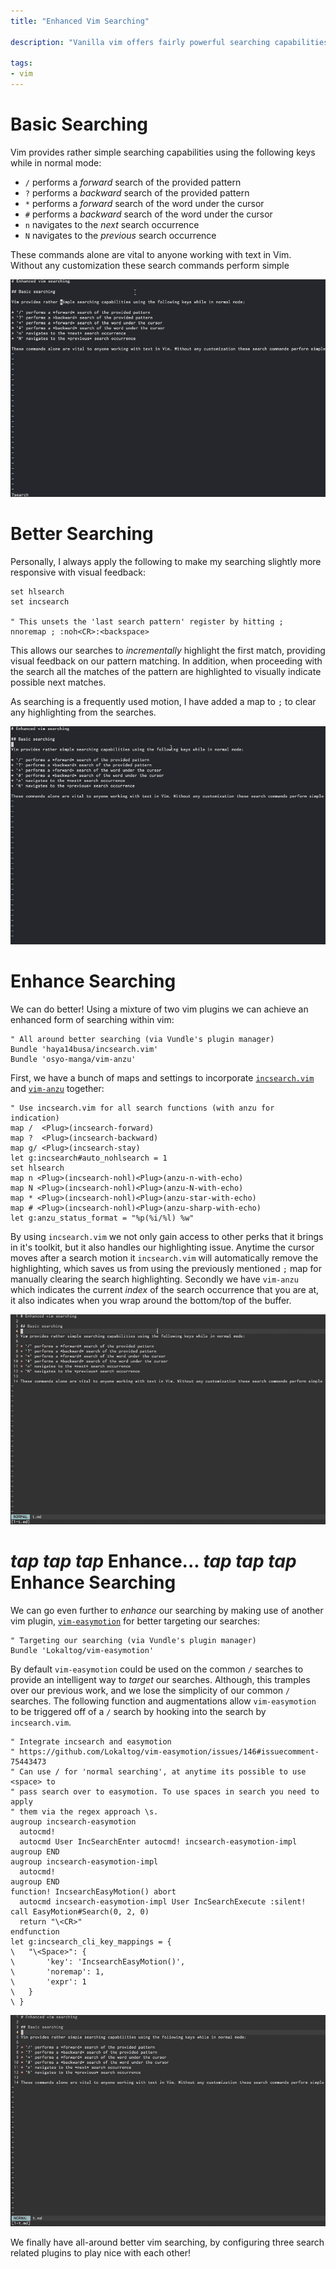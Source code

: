 ```yaml
---
title: "Enhanced Vim Searching"

description: "Vanilla vim offers fairly powerful searching capabilities within a buffer. It is possible to _enhance_ vim's searching capabilities even further with vim plugins. Using several plugins, keymappings and settings, we can improve upon vim's search."

tags:
- vim
---
```


# Basic Searching

Vim provides rather simple searching capabilities using the following keys while in normal mode:

* `/` performs a *forward* search of the provided pattern
* `?` performs a *backward* search of the provided pattern
* `*` performs a *forward* search of the word under the cursor
* `#` performs a *backward* search of the word under the cursor
* `n` navigates to the *next* search occurrence
* `N` navigates to the *previous* search occurrence

These commands alone are vital to anyone working with text in Vim. Without any customization these search commands perform simple

![Basic Searching](/images/2016-04-30-enhanced-vim-searching/basic-searching.gif)

# Better Searching

Personally, I always apply the following to make my searching slightly more responsive with visual feedback:

```vim
set hlsearch
set incsearch

" This unsets the 'last search pattern' register by hitting ;
nnoremap ; :noh<CR>:<backspace>
```

This allows our searches to *incrementally* highlight the first match, providing visual feedback on our pattern matching. In addition, when proceeding with the search all the matches of the pattern are highlighted to visually indicate possible next matches.

As searching is a frequently used motion, I have added a map to `;` to clear any highlighting from the searches.

![Better Searching](/images/2016-04-30-enhanced-vim-searching/better-searching.gif)

# Enhance Searching

We can do better! Using a mixture of two vim plugins we can achieve an enhanced form of searching within vim:

```vim
" All around better searching (via Vundle's plugin manager)
Bundle 'haya14busa/incsearch.vim'
Bundle 'osyo-manga/vim-anzu'
```

First, we have a bunch of maps and settings to incorporate [`incsearch.vim`](https://github.com/haya14busa/incsearch.vim) and [`vim-anzu`](https://github.com/osyo-manga/vim-anzu) together:

```vim
" Use incsearch.vim for all search functions (with anzu for indication)
map /  <Plug>(incsearch-forward)
map ?  <Plug>(incsearch-backward)
map g/ <Plug>(incsearch-stay)
let g:incsearch#auto_nohlsearch = 1
set hlsearch
map n <Plug>(incsearch-nohl)<Plug>(anzu-n-with-echo)
map N <Plug>(incsearch-nohl)<Plug>(anzu-N-with-echo)
map * <Plug>(incsearch-nohl)<Plug>(anzu-star-with-echo)
map # <Plug>(incsearch-nohl)<Plug>(anzu-sharp-with-echo)
let g:anzu_status_format = "%p(%i/%l) %w"
```

By using `incsearch.vim` we not only gain access to other perks that it brings in it's toolkit, but it also handles our highlighting issue. Anytime the cursor moves after a search motion it `incsearch.vim` will automatically remove the highlighting, which saves us from using the previously mentioned `;` map for manually clearing the search highlighting. Secondly we have `vim-anzu` which indicates the current *index* of the search occurrence that you are at, it also indicates when you wrap around the bottom/top of the buffer.

![Enhanced Searching](/images/2016-04-30-enhanced-vim-searching/enhanced-searching.gif)

# *tap tap tap* Enhance... *tap tap tap* Enhance Searching

We can go even further to *enhance* our searching by making use of another vim plugin, [`vim-easymotion`](https://github.com/Lokaltog/vim-easymotion) for better targeting our searches:

```vim
" Targeting our searching (via Vundle's plugin manager)
Bundle 'Lokaltog/vim-easymotion'
```

By default `vim-easymotion` could be used on the common `/` searches to provide an intelligent way to *target* our searches. Although, this tramples over our previous work, and we lose the simplicity of our common `/` searches. The following function and augmentations allow `vim-easymotion` to be triggered off of a `/` search by hooking into the search by `incsearch.vim`.

```vim
" Integrate incsearch and easymotion
" https://github.com/Lokaltog/vim-easymotion/issues/146#issuecomment-75443473
" Can use / for 'normal searching', at anytime its possible to use <space> to
" pass search over to easymotion. To use spaces in search you need to apply
" them via the regex approach \s.
augroup incsearch-easymotion
  autocmd!
  autocmd User IncSearchEnter autocmd! incsearch-easymotion-impl
augroup END
augroup incsearch-easymotion-impl
  autocmd!
augroup END
function! IncsearchEasyMotion() abort
  autocmd incsearch-easymotion-impl User IncSearchExecute :silent! call EasyMotion#Search(0, 2, 0)
  return "\<CR>"
endfunction
let g:incsearch_cli_key_mappings = {
\   "\<Space>": {
\       'key': 'IncsearchEasyMotion()',
\       'noremap': 1,
\       'expr': 1
\   }
\ }
```

![Targeted Searching](/images/2016-04-30-enhanced-vim-searching/targeted-searching.gif)

We finally have all-around better vim searching, by configuring three search related plugins to play nice with each other!
